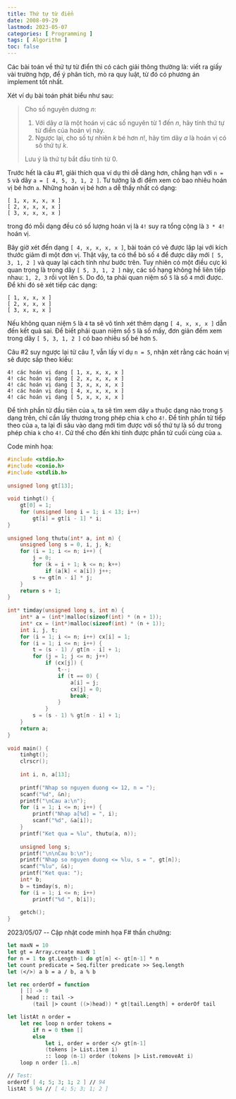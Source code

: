 ```yaml
---
title: Thứ tự từ điển
date: 2008-09-29
lastmod: 2023-05-07
categories: [ Programming ]
tags: [ Algorithm ]
toc: false
---
```


Các bài toán về thứ tự từ điển thì có cách giải thông thường là: viết ra giấy vài trường hợp, để ý phân tích, mò ra quy luật, từ đó có phương án implement tốt nhất.

Xét ví dụ bài toán phát biểu như sau:

> Cho số nguyên dương $n$:
>
> 1. Với dãy $a$ là một hoán vị các số nguyên từ $1$ đến $n$, hãy tính thứ tự từ điển của hoán vị này.
> 2. Ngược lại, cho số tự nhiên $k$ bé hơn $n!$, hãy tìm dãy $a$ là hoán vị có số thứ tự $k$.
>
> Lưu ý là thứ tự bắt đầu tính từ $0$.

Trước hết là câu #1, giải thích qua ví dụ thì dễ dàng hơn, chẳng hạn với `n = 5` và dãy `a = [ 4, 5, 3, 1, 2 ]`. Tư tưởng là đi đếm xem có bao nhiêu hoán vị bé hơn `a`. Những hoán vị bé hơn `a` dễ thấy nhất có dạng:

    [ 1, x, x, x, x ]
    [ 2, x, x, x, x ]
    [ 3, x, x, x, x ]

trong đó mỗi dạng đều có số lượng hoán vị là `4!` suy ra tổng cộng là `3 * 4!` hoán vị.

Bây giờ xét đến dạng `[ 4, x, x, x, x ]`, bài toán có vẻ được lặp lại với kích thước giảm đi một đơn vị. Thật vậy, ta có thể bỏ số `4` để được dãy mới `[ 5, 3, 1, 2 ]` và quay lại cách tính như bước trên. Tuy nhiên có một điều cực kì quan trọng là trong dãy `[ 5, 3, 1, 2 ]` này, các số hạng không hề liên tiếp nhau: `1, 2, 3` rồi vọt lên `5`. Do đó, ta phải quan niệm số `5` là số `4` mới được. Để khi đó sẽ xét tiếp các dạng:

    [ 1, x, x, x ]
    [ 2, x, x, x ]
    [ 3, x, x, x ]

Nếu không quan niệm `5` là `4` ta sẽ vô tình xét thêm dạng `[ 4, x, x, x ]` dẫn đến kết quả sai. Để biết phải quan niệm số `5` là số mấy, đơn giản đếm xem trong dãy `[ 5, 3, 1, 2 ]` có bao nhiêu số bé hơn `5`.

Câu #2 suy ngược lại từ câu _1_, vẫn lấy ví dụ `n = 5`, nhận xét rằng các hoán vị sẽ được sắp theo kiểu:

    4! các hoán vị dạng [ 1, x, x, x, x ]
    4! các hoán vị dạng [ 2, x, x, x, x ]
    4! các hoán vị dạng [ 3, x, x, x, x ]
    4! các hoán vị dạng [ 4, x, x, x, x ]
    4! các hoán vị dạng [ 5, x, x, x, x ]

Để tính phần tử đầu tiên của `a`, ta sẽ tìm xem dãy `a` thuộc dạng nào trong `5` dạng trên, chỉ cần lấy thương trong phép chia `k` cho `4!`. Để tính phần tử tiếp theo của `a`, ta lại đi sâu vào dạng mới tìm được với số thứ tự là số dư trong phép chia `k` cho `4!`. Cứ thế cho đến khi tính được phần tử cuối cùng của `a`.

Code minh họa:

```c
#include <stdio.h>
#include <conio.h>
#include <stdlib.h>
 
unsigned long gt[13];
 
void tinhgt() {
    gt[0] = 1;
    for (unsigned long i = 1; i < 13; i++)
        gt[i] = gt[i - 1] * i;
}
 
unsigned long thutu(int* a, int n) {
    unsigned long s = 0, i, j, k;
    for (i = 1; i <= n; i++) {
        j = 0;
        for (k = i + 1; k <= n; k++)
            if (a[k] < a[i]) j++;
        s += gt[n - i] * j;
    }
    return s + 1;
}
 
int* timday(unsigned long s, int n) {
    int* a = (int*)malloc(sizeof(int) * (n + 1));
    int* cx = (int*)malloc(sizeof(int) * (n + 1));
    int i, j, t;
    for (i = 1; i <= n; i++) cx[i] = 1;
    for (i = 1; i <= n; i++) {
        t = (s - 1) / gt[n - i] + 1;
        for (j = 1; j <= n; j++)
            if (cx[j]) {
                t--;
                if (t == 0) {
                    a[i] = j;
                    cx[j] = 0;
                    break;
                }
            }
        s = (s - 1) % gt[n - i] + 1;
    }
    return a;
}
 
void main() {
    tinhgt();
    clrscr();
 
    int i, n, a[13];
 
    printf("Nhap so nguyen duong <= 12, n = ");
    scanf("%d", &n);
    printf("\nCau a:\n");
    for (i = 1; i <= n; i++) {
        printf("Nhap a[%d] = ", i);
        scanf("%d", &a[i]);
    }
    printf("Ket qua = %lu", thutu(a, n));
 
    unsigned long s;
    printf("\n\nCau b:\n");
    printf("Nhap so nguyen duong <= %lu, s = ", gt[n]);
    scanf("%lu", &s);
    printf("Ket qua: ");
    int* b;
    b = timday(s, n);
    for (i = 1; i <= n; i++)
        printf("%d ", b[i]);
 
    getch();
}
```

2023/05/07 -- Cập nhật code minh họa F# thần chưởng:

```fsharp
let maxN = 10
let gt = Array.create maxN 1
for n = 1 to gt.Length-1 do gt[n] <- gt[n-1] * n
let count predicate = Seq.filter predicate >> Seq.length
let (</>) a b = a / b, a % b

let rec orderOf = function
    | [] -> 0
    | head :: tail ->
        (tail |> count ((>)head)) * gt[tail.Length] + orderOf tail

let listAt n order =
    let rec loop n order tokens =
        if n = 0 then []
        else
            let i, order = order </> gt[n-1]
            (tokens |> List.item i)
            :: loop (n-1) order (tokens |> List.removeAt i)
    loop n order [1..n]

// Test:
orderOf [ 4; 5; 3; 1; 2 ] // 94
listAt 5 94 // [ 4; 5; 3; 1; 2 ]
```
